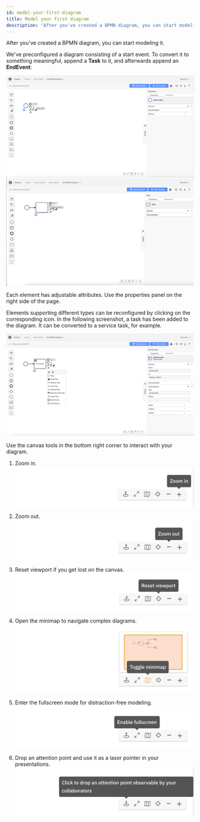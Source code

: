 ```yaml
---
id: model-your-first-diagram
title: Model your first diagram
description: "After you've created a BPMN diagram, you can start modeling it."
---
```


After you've created a BPMN diagram, you can start modeling it.

We've preconfigured a diagram consisting of a start event. To convert it to something meaningful, append a **Task** to it, and afterwards append an **EndEvent**:

![add task](img/web-modeler-add-task.png)
![add task](img/web-modeler-add-endevent.png)

Each element has adjustable attributes. Use the properties panel on the right side of the page.

Elements supporting different types can be reconfigured by clicking on the corresponding icon. In the following screenshot, a task has been added to the diagram. It can be converted to a service task, for example.

![task configuration](img/web-modeler-new-diagram-with-configuration.png)

Use the canvas tools in the bottom right corner to interact with your diagram.

1. Zoom in.
![zoom in](img/zoom-in.png)

2. Zoom out.
![zoom in](img/zoom-out.png)

3. Reset viewport if you get lost on the canvas.
![reset view port](img/reset-viewport.png)

1. Open the minimap to navigate complex diagrams.
![mini map](img/minimap.png)

5. Enter the fullscreen mode for distraction-free modeling.
![full screen](img/fullscreen.png)

6. Drop an attention point and use it as a laser pointer in your presentations.
![attention grabber](img/attention-grabber.png)
